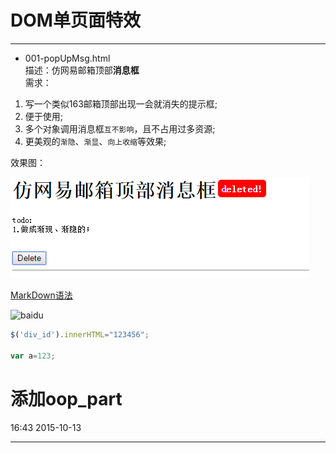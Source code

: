 # DOM单页面特效
----------------------------
- 001-popUpMsg.html  
描述：仿网易邮箱顶部**消息框**  
需求：  

1. 写一个类似163邮箱顶部出现一会就消失的提示框; 
2. 便于使用;
3. 多个对象调用消息框`互不影响`，且不占用过多资源;
4. 更美观的`渐隐`、`渐显`、`向上收缩`等效果;

效果图：

![example](images/DOM001.png "悬浮提示框")  

[MarkDown语法](http://sspai.com/25137)


![baidu](http://www.baidu.com/img/bdlogo.gif "百度logo")  


```Javascript
$('div_id').innerHTML="123456";

var a=123;
```




# 添加oop_part
16:43 2015-10-13




---
